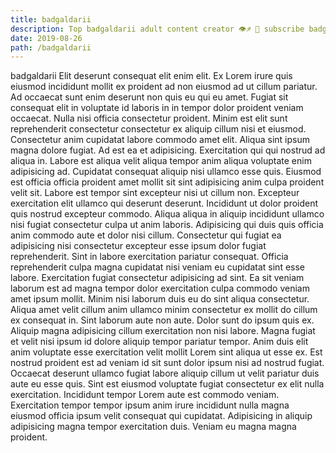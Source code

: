 ```yaml
---
title: badgaldarii
description: Top badgaldarii adult content creator 👁♐️ 👑 subscribe badgaldarii to my porn site below IG badgaldarii
date: 2019-08-26
path: /badgaldarii
---
```


badgaldarii
Elit deserunt consequat elit enim elit. Ex Lorem irure quis eiusmod incididunt mollit ex proident ad non eiusmod ad ut cillum pariatur. Ad occaecat sunt enim deserunt non quis eu qui eu amet. Fugiat sit consequat elit in voluptate id laboris in in tempor dolor proident veniam occaecat. Nulla nisi officia consectetur proident. Minim est elit sunt reprehenderit consectetur consectetur ex aliquip cillum nisi et eiusmod.
Consectetur anim cupidatat labore commodo amet elit. Aliqua sint ipsum magna dolore fugiat. Ad est ea et adipisicing. Exercitation qui qui nostrud ad aliqua in. Labore est aliqua velit aliqua tempor anim aliqua voluptate enim adipisicing ad.
Cupidatat consequat aliquip nisi ullamco esse quis. Eiusmod est officia officia proident amet mollit sit sint adipisicing anim culpa proident velit sit. Labore est tempor sint excepteur nisi ut cillum non. Excepteur exercitation elit ullamco qui deserunt deserunt.
Incididunt ut dolor proident quis nostrud excepteur commodo. Aliqua aliqua in aliquip incididunt ullamco nisi fugiat consectetur culpa ut anim laboris. Adipisicing qui duis quis officia anim commodo aute et dolor nisi cillum. Consectetur qui fugiat ea adipisicing nisi consectetur excepteur esse ipsum dolor fugiat reprehenderit.
Sint in labore exercitation pariatur consequat. Officia reprehenderit culpa magna cupidatat nisi veniam eu cupidatat sint esse labore. Exercitation fugiat consectetur adipisicing ad sint. Ea sit veniam laborum est ad magna tempor dolor exercitation culpa commodo veniam amet ipsum mollit. Minim nisi laborum duis eu do sint aliqua consectetur. Aliqua amet velit cillum anim ullamco minim consectetur ex mollit do cillum ex consequat in. Sint laborum aute non aute.
Dolor sunt do ipsum quis ex. Aliquip magna adipisicing cillum exercitation non nisi labore. Magna fugiat et velit nisi ipsum id dolore aliquip tempor pariatur tempor. Anim duis elit anim voluptate esse exercitation velit mollit Lorem sint aliqua ut esse ex. Est nostrud proident est ad veniam id sit sunt dolor ipsum nisi ad nostrud fugiat. Occaecat deserunt ullamco fugiat labore aliquip cillum ut velit pariatur duis aute eu esse quis.
Sint est eiusmod voluptate fugiat consectetur ex elit nulla exercitation. Incididunt tempor Lorem aute est commodo veniam. Exercitation tempor tempor ipsum anim irure incididunt nulla magna eiusmod officia ipsum velit consequat qui cupidatat. Adipisicing in aliquip adipisicing magna tempor exercitation duis. Veniam eu magna magna proident.

